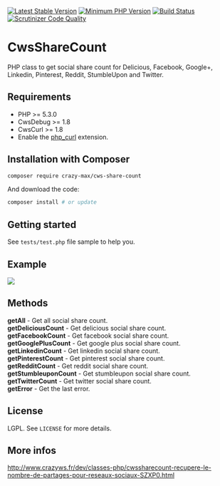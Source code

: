 [![Latest Stable Version](https://img.shields.io/packagist/v/crazy-max/cws-share-count.svg?style=flat-square)](https://packagist.org/packages/crazy-max/cws-share-count)
[![Minimum PHP Version](https://img.shields.io/badge/php-%3E%3D%205.3.0-8892BF.svg?style=flat-square)](https://php.net/)
[![Build Status](https://img.shields.io/travis/crazy-max/CwsShareCount/master.svg?style=flat-square)](https://travis-ci.org/crazy-max/CwsShareCount)
[![Scrutinizer Code Quality](https://img.shields.io/scrutinizer/g/crazy-max/CwsShareCount.svg?style=flat-square)](https://scrutinizer-ci.com/g/crazy-max/CwsShareCount)

# CwsShareCount

PHP class to get social share count for Delicious, Facebook, Google+, Linkedin, Pinterest, Reddit, StumbleUpon and Twitter.

## Requirements

* PHP >= 5.3.0
* CwsDebug >= 1.8
* CwsCurl >= 1.8
* Enable the [php_curl](http://php.net/manual/en/book.curl.php) extension.

## Installation with Composer

```bash
composer require crazy-max/cws-share-count
```

And download the code:

```bash
composer install # or update
```

## Getting started

See `tests/test.php` file sample to help you.

## Example

![](https://raw.github.com/crazy-max/CwsShareCount/master/example.png)

## Methods

**getAll** - Get all social share count.<br />
**getDeliciousCount** - Get delicious social share count.<br />
**getFacebookCount** - Get facebook social share count.<br />
**getGooglePlusCount** - Get google plus social share count.<br />
**getLinkedinCount** - Get linkedin social share count.<br />
**getPinterestCount** - Get pinterest social share count.<br />
**getRedditCount** - Get reddit social share count.<br />
**getStumbleuponCount** - Get stumbleupon social share count.<br />
**getTwitterCount** - Get twitter social share count.<br />
**getError** - Get the last error.

## License

LGPL. See ``LICENSE`` for more details.

## More infos

http://www.crazyws.fr/dev/classes-php/cwssharecount-recupere-le-nombre-de-partages-pour-reseaux-sociaux-SZXP0.html
